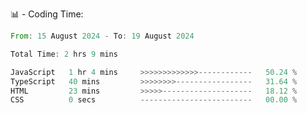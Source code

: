 📊 - Coding Time:
<!--START_SECTION:waka-->

```rust
From: 15 August 2024 - To: 19 August 2024

Total Time: 2 hrs 9 mins

JavaScript   1 hr 4 mins     >>>>>>>>>>>>>------------   50.24 %
TypeScript   40 mins         >>>>>>>>-----------------   31.64 %
HTML         23 mins         >>>>>--------------------   18.12 %
CSS          0 secs          -------------------------   00.00 %
```

<!--END_SECTION:waka-->
